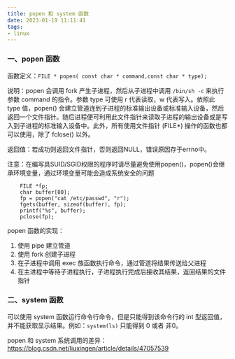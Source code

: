 ```yaml
---
title: popen 和 system 函数
date: 2023-01-19 11:11:41
tags:
- linux
---
```


### 一、popen 函数

函数定义：`FILE * popen( const char * command,const char * type);`

说明：popen 会调用 fork 产生子进程，然后从子进程中调用 `/bin/sh -c` 来执行参数 command 的指令。参数 type 可使用 r 代表读取，w 代表写入。依照此 type 值，popen() 会建立管道连到子进程的标准输出设备或标准输入设备，然后返回一个文件指针。随后进程便可利用此文件指针来读取子进程的输出设备或是写入到子进程的标准输入设备中。此外，所有使用文件指针 (FILE*) 操作的函数也都可以使用，除了 fclose() 以外。

返回值：若成功则返回文件指针，否则返回NULL，错误原因存于errno中。

注意：在编写具SUID/SGID权限的程序时请尽量避免使用popen()，popen()会继承环境变量，通过环境变量可能会造成系统安全的问题

```
    FILE *fp;
    char buffer[80];
    fp = popen("cat /etc/passwd", "r");
    fgets(buffer, sizeof(buffer), fp);
    printf("%s", buffer);
    pclose(fp);
```

popen 函数的实现：

1. 使用 pipe 建立管道
2. 使用 fork 创建子进程
3. 在子进程中调用 exec 族函数执行命令，通过管道将结果传送给父进程
4. 在主进程中等待子进程执行，子进程执行完成后接收其结果，返回结果的文件指针

### 二、system 函数

可以使用 system 函数运行命令行命令，但是只能得到该命令行的 int 型返回值，并不能获取显示结果。例如：`system(ls)` 只能得到 0 或者 非0。

popen 和 system 系统调用的差异：https://blog.csdn.net/liuxingen/article/details/47057539

